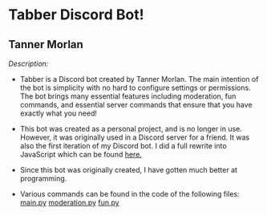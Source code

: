 

# Tabber Discord Bot!

## Tanner Morlan

*Description:*

- Tabber is a Discord bot created by Tanner Morlan. The main intention of the bot is simplicity with no hard to configure settings or permissions. The bot brings many essential features including moderation, fun commands, and essential server commands that ensure that you have exactly what you need! 

- This bot was created as a personal project, and is no longer in use. However, it was originally used in a Discord server for a friend. It was also the first iteration of my Discord bot. I did a full rewrite into JavaScript which can be found [here.](https://bitbucket.org/tannerworkspace/marlinbot/src/master/)

- Since this bot was originally created, I have gotten much better at programming.

- Various commands can be found in the code of the following files: [main.py](main.py) [moderation.py](moderation.py) [fun.py](fun.py) 
